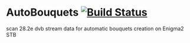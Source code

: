 AutoBouquets [![Build Status](https://github.com/LraiZer/AutoBouquets/actions/workflows/autobouquets.yml/badge.svg?branch=master)](https://github.com/LraiZer/AutoBouquets/actions/workflows/autobouquets.yml)
==========
scan 28.2e dvb stream data for automatic bouquets creation on Enigma2 STB
